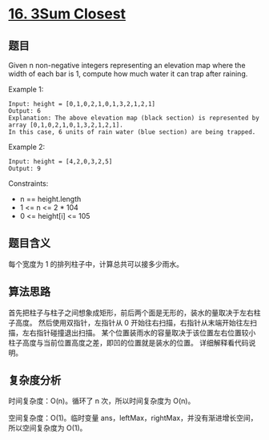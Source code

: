 # [16. 3Sum Closest](https://leetcode.com/problems/3sum-closest/)

## 题目

Given n non-negative integers representing an elevation map where the width of each bar is 1, 
compute how much water it can trap after raining.

Example 1:
```
Input: height = [0,1,0,2,1,0,1,3,2,1,2,1]
Output: 6
Explanation: The above elevation map (black section) is represented by array [0,1,0,2,1,0,1,3,2,1,2,1]. 
In this case, 6 units of rain water (blue section) are being trapped.
```

Example 2:
```
Input: height = [4,2,0,3,2,5]
Output: 9
```

Constraints:
- n == height.length
- 1 <= n <= 2 * 104
- 0 <= height[i] <= 105

## 题目含义

每个宽度为 1 的排列柱子中，计算总共可以接多少雨水。

## 算法思路

首先把柱子与柱子之间想象成矩形，前后两个面是无形的，装水的量取决于左右柱子高度。
然后使用双指针，左指针从 0 开始往右扫描，右指针从末端开始往左扫描，左右指针碰撞退出扫描。
某个位置装雨水的容量取决于该位置左右位置较小柱子高度与当前位置高度之差，即凹的位置就是装水的位置。
详细解释看代码说明。

## 复杂度分析

时间复杂度：O(n)。循环了 n 次，所以时间复杂度为 O(n)。

空间复杂度：O(1)。临时变量 ans，leftMax，rightMax，并没有渐进增长空间，所以空间复杂度为 O(1)。
